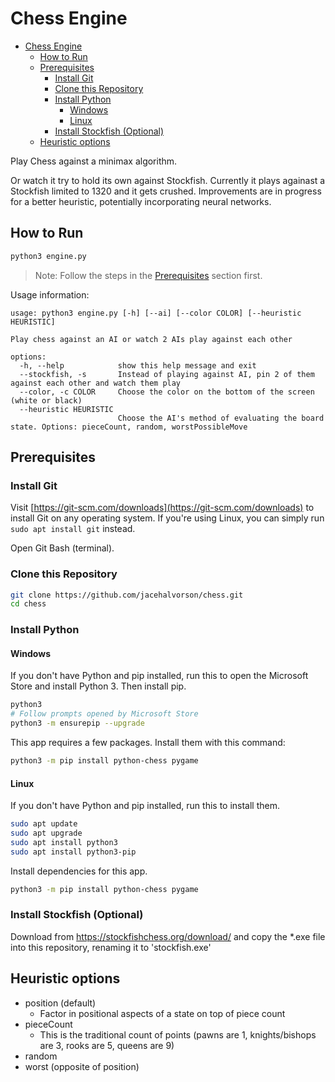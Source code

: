 # Chess Engine

- [Chess Engine](#chess-engine)
  - [How to Run](#how-to-run)
  - [Prerequisites](#prerequisites)
    - [Install Git](#install-git)
    - [Clone this Repository](#clone-this-repository)
    - [Install Python](#install-python)
      - [Windows](#windows)
      - [Linux](#linux)
    - [Install Stockfish (Optional)](#install-stockfish-optional)
  - [Heuristic options](#heuristic-options)

Play Chess against a minimax algorithm.

Or watch it try to hold its own against Stockfish. Currently it plays againast a Stockfish limited to 1320 and it gets crushed. Improvements are in progress for a better heuristic, potentially incorporating neural networks.

## How to Run

```bash
python3 engine.py
```

> Note: Follow the steps in the [Prerequisites](#prerequisites) section first.

Usage information:

```text
usage: python3 engine.py [-h] [--ai] [--color COLOR] [--heuristic HEURISTIC]

Play chess against an AI or watch 2 AIs play against each other

options:
  -h, --help            show this help message and exit
  --stockfish, -s       Instead of playing against AI, pin 2 of them against each other and watch them play
  --color, -c COLOR     Choose the color on the bottom of the screen (white or black)
  --heuristic HEURISTIC
                        Choose the AI's method of evaluating the board state. Options: pieceCount, random, worstPossibleMove
```

## Prerequisites

### Install Git

Visit [https://git-scm.com/downloads](https://git-scm.com/downloads) to install Git on any operating system. If you're using Linux, you can simply run `sudo apt install git` instead.

Open Git Bash (terminal).

### Clone this Repository

```bash
git clone https://github.com/jacehalvorson/chess.git
cd chess
```

### Install Python

#### Windows

If you don't have Python and pip installed, run this to open the Microsoft Store and install Python 3. Then install pip.

```bash
python3
# Follow prompts opened by Microsoft Store
python3 -m ensurepip --upgrade
```

This app requires a few packages. Install them with this command:

```bash
python3 -m pip install python-chess pygame
```

#### Linux

If you don't have Python and pip installed, run this to install them.

```bash
sudo apt update
sudo apt upgrade
sudo apt install python3
sudo apt install python3-pip
```

Install dependencies for this app.

```bash
python3 -m pip install python-chess pygame
```

### Install Stockfish (Optional)

Download from https://stockfishchess.org/download/ and copy the *.exe file into this repository, renaming it to 'stockfish.exe'

## Heuristic options

- position (default)
  - Factor in positional aspects of a state on top of piece count
- pieceCount
  - This is the traditional count of points (pawns are 1, knights/bishops are 3, rooks are 5, queens are 9)
- random
- worst (opposite of position)
